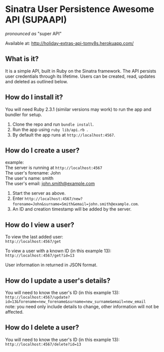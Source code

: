 # Sinatra User Persistence Awesome API (SUPAAPI)

_pronounced as_ "super API"  

Available at: <http://holiday-extras-api-tomy8s.herokuapp.com/>  

## What is it?

It is a simple API, built in Ruby on the Sinatra framework. The API persists user credentials through its lifetime. Users can be created, read, updates and deleted as outlined below.

## How do I install it?  

You will need Ruby 2.3.1 (similar versions may work) to run the app and bundler for setup.  

1. Clone the repo and run ``` bundle install ```.
2. Run the app using ```ruby lib/api.rb ```.
3. By default the app runs at ``` http://localhost:4567 ```.

## How do I create a user?  

example:  
    The server is running at ``` http://localhost:4567 ```  
    The user's forename: John  
    The user's name: smith  
    The user's email: john.smith@example.com

1. Start the server as above.  
2. Enter ``` http://localhost:4567/new?forename=John&surname=Smith&email=john.smith@example.com ```.  
3. An ID and creation timestamp will be added by the server.  

## How do I view a user?

To view the last added user:  
``` http://localhost:4567/get ```  

To view a user with a known ID (in this example 13):  
``` http://localhost:4567/get?id=13 ```  

User information in returned in JSON format.  

## How do I update a user's details?  

You will need to know the user's ID (in this example 13):  
``` http://localhost:4567/update?id=13&forename=new_forename&surname=new_surname&email=new_email ```  
note: you need only include details to change, other information will not be affected.  

## How do I delete a user?

You will need to know the user's ID (in this example 13):  
``` http://localhost:4567/delete?id=13 ```

